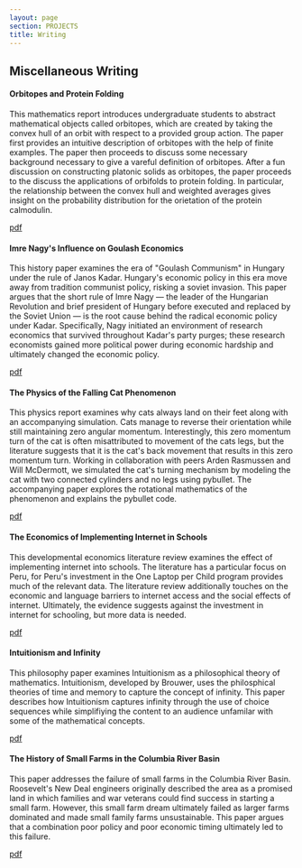 ```yaml
---
layout: page
section: PROJECTS
title: Writing
---
```


## Miscellaneous Writing

#### Orbitopes and Protein Folding

This mathematics report introduces undergraduate students to abstract mathematical objects called orbitopes, which are created by taking the convex hull of an orbit with respect to a provided group action. The paper first provides an intuitive description of orbitopes with the help of finite examples. The paper then proceeds to discuss some necessary background necessary to give a vareful definition of orbitopes. After a fun discussion on constructing platonic solids as orbitopes, the paper proceeds to the discuss the applications of orbifolds to protein folding. In particular, the relationship between the convex hull and weighted averages gives insight on the probability distribution for the orietation of the protein calmodulin.

[pdf](/files/orbitopes_and_protein_folding.pdf)

#### Imre Nagy's Influence on Goulash Economics

This history paper examines the era of "Goulash Communism" in Hungary under the rule of Janos Kadar. Hungary's economic policy in this era move away from tradition communist policy, risking a soviet invasion. This paper argues that the short rule of Imre Nagy — the leader of the Hungarian Revolution and brief president of Hungary before executed and replaced by the Soviet Union — is the root cause behind the radical economic policy under Kadar. Specifically, Nagy initiated an environment of research economics that survived throughout Kadar's party purges; these research economists gained more political power during economic hardship and ultimately changed the economic policy.

[pdf](/files/history_goulash_communism_economics.pdf)

#### The Physics of the Falling Cat Phenomenon

This physics report examines why cats always land on their feet along with an accompanying simulation. Cats manage to reverse their orientation while still maintaining zero angular momentum. Interestingly, this zero momentum turn of the cat is often misattributed to movement of the cats legs, but the literature suggests that it is the cat's back movement that results in this zero momentum turn. Working in collaboration with peers Arden Rasmussen and Will McDermott, we simulated the cat's turning mechanism by modeling the cat with two connected cylinders and no legs using pybullet. The accompanying paper explores the rotational mathematics of the phenomenon and explains the pybullet code. 

[pdf](/files/falling_cat_phenomenon.pdf)

#### The Economics of Implementing Internet in Schools

This developmental economics literature review examines the effect of implementing internet into schools. The literature has a particular focus on Peru, for Peru's investment in the One Laptop per Child program provides much of the relevant data. The literature review additionally touches on the economic and language barriers to internet access and the social effects of internet. Ultimately, the evidence suggests against the investment in internet for schooling, but more data is needed. 

[pdf](/files/econ_internet_and_education.pdf)

#### Intuitionism and Infinity

This philosophy paper examines Intuitionism as a philosophical theory of mathematics. Intuitionism, developed by Brouwer, uses the philosphical theories of time and memory to capture the concept of infinity. This paper describes how Intuitionism captures infinity through the use of choice sequences while simplifiying the content to an audience unfamilar with some of the mathematical concepts. 

[pdf](/files/philosophy_intuitionism.pdf)

#### The History of Small Farms in the Columbia River Basin

This paper addresses the failure of small farms in the Columbia River Basin. Roosevelt's New Deal engineers originally described the area as a promised land in which families and war veterans could find success in starting a small farm. However, this small farm dream ultimately failed as larger farms dominated and made small family farms unsustainable. This paper argues that a combination poor policy and poor economic timing ultimately led to this failure. 

[pdf](/files/columbia_small_farms.pdf)